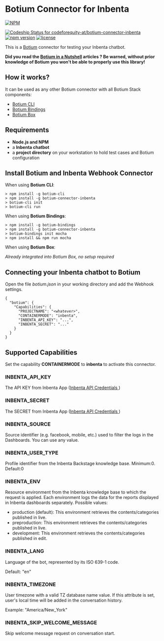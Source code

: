 # Botium Connector for Inbenta 

[![NPM](https://nodei.co/npm/botium-connector-inbenta.png?downloads=true&downloadRank=true&stars=true)](https://nodei.co/npm/botium-connector-inbenta/)

[![Codeship Status for codeforequity-at/botium-connector-inbenta](https://app.codeship.com/projects/e1c0928f-b1b3-4324-a60a-39711c26b9f0/status?branch=main)](https://app.codeship.com/projects/446752)
[![npm version](https://badge.fury.io/js/botium-connector-inbenta.svg)](https://badge.fury.io/js/botium-connector-inbenta)
[![license](https://img.shields.io/github/license/mashape/apistatus.svg)]()

This is a [Botium](https://github.com/codeforequity-at/botium-core) connector for testing your Inbenta chatbot.

__Did you read the [Botium in a Nutshell](https://medium.com/@floriantreml/botium-in-a-nutshell-part-1-overview-f8d0ceaf8fb4) articles ? Be warned, without prior knowledge of Botium you won't be able to properly use this library!__

## How it works?
It can be used as any other Botium connector with all Botium Stack components:
* [Botium CLI](https://github.com/codeforequity-at/botium-cli/)
* [Botium Bindings](https://github.com/codeforequity-at/botium-bindings/)
* [Botium Box](https://www.botium.at)

## Requirements

* __Node.js and NPM__
* a __Inbenta chatbot__
* a __project directory__ on your workstation to hold test cases and Botium configuration

## Install Botium and Inbenta Webhook Connector

When using __Botium CLI__:

```
> npm install -g botium-cli
> npm install -g botium-connector-inbenta
> botium-cli init
> botium-cli run
```

When using __Botium Bindings__:

```
> npm install -g botium-bindings
> npm install -g botium-connector-inbenta
> botium-bindings init mocha
> npm install && npm run mocha
```

When using __Botium Box__:

_Already integrated into Botium Box, no setup required_

## Connecting your Inbenta chatbot to Botium

Open the file _botium.json_ in your working directory and add the Webhook settings.

```
{
  "botium": {
    "Capabilities": {
      "PROJECTNAME": "<whatever>",
      "CONTAINERMODE": "inbenta",
      "INBENTA_API_KEY": "...",
      "INBENTA_SECRET": "..."
    }
  }
}
```

## Supported Capabilities

Set the capability __CONTAINERMODE__ to __inbenta__ to activate this connector.

### INBENTA_API_KEY
The API KEY from Inbenta App ([Inbenta API Credentials ](https://help.inbenta.com/en/general/inbenta-app/administration/managing-credentials-for-developers/finding-your-instance-s-api-credentials/))

### INBENTA_SECRET
The SECRET from Inbenta App ([Inbenta API Credentials ](https://help.inbenta.com/en/general/inbenta-app/administration/managing-credentials-for-developers/finding-your-instance-s-api-credentials/))

### INBENTA_SOURCE
Source identifier (e.g. facebook, mobile, etc.) used to filter the logs in the Dashboards. You can use any value.

### INBENTA_USER_TYPE
Profile identifier from the Inbenta Backstage knowledge base. Minimum:0. Default:0

### INBENTA_ENV
Resource environment from the Inbenta knowledge base to which the request is applied. Each environment logs the data for the reports displayed in Inbenta dashboards separately. Possible values:
 - production (default): This environment retrieves the contents/categories published in live.
 - preproduction: This environment retrieves the contents/categories published in live.
 - development: This environment retrieves the contents/categories published in edit.

### INBENTA_LANG
Language of the bot, represented by its ISO 639-1 code. 

Default: "en"

### INBENTA_TIMEZONE
User timezone with a valid TZ database name value. If this attribute is set, user's local time will be added in the conversation history.

Example: "America/New_York"

### INBENTA_SKIP_WELCOME_MESSAGE
Skip welcome message request on conversation start.

